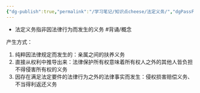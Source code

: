```yaml
---
{"dg-publish":true,"permalink":"/学习笔记/知识点cheese/法定义务/","dgPassFrontmatter":true,"created":"2024-07-05T16:33:28.935+08:00","updated":"2024-09-11T11:54:49.427+08:00"}
---
```


- 法定义务指非因法律行为而发生的义务 #背诵/概念 

产生方式：
1. 纯粹因法律规定而发生的：亲属之间的扶养义务
2. 直接从权利中推导出来：法律保护所有权意味着所有权人之外的其他人皆负担不得侵害所有权的义务
3. 因存在满足法定要件的法律行为之外的法律事实而发生：侵权损害赔偿义务、不当得利返还义务